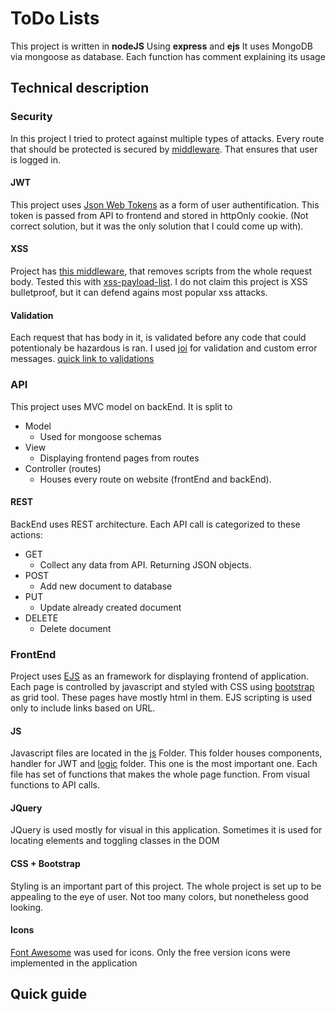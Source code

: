 # ToDo Lists
This project is written in **nodeJS** Using **express** and **ejs**
It uses MongoDB via mongoose as database. Each function has comment explaining its usage

## Technical description

### Security
In this project I tried to protect against multiple types of attacks. Every route that should be protected is secured by [middleware](https://github.com/tomasmalcik/todolists/blob/master/private/middlewares/users.js#L6). That ensures that user is logged in.
#### JWT
This project uses [Json Web Tokens](https://jwt.io/) as a form of user authentification. This token is passed from API to frontend and stored in httpOnly cookie. (Not correct solution, but it was the only solution that I could come up with).
#### XSS
Project has [this middleware](https://github.com/tomasmalcik/todolists/blob/master/server.js#L39), that removes scripts from the whole request body. Tested this with [xss-payload-list](https://github.com/payloadbox/xss-payload-list). I do not claim this project is XSS bulletproof, but it can defend agains most popular xss attacks.
#### Validation
Each request that has body in it, is validated before any code that could potentionaly be hazardous is ran. I used [joi](https://joi.dev/) for validation and custom error messages. [quick link to validations](https://github.com/tomasmalcik/todolists/blob/master/private/js/logic/validate.js)

### API
This project uses MVC model on backEnd. It is split to
- Model
    - Used for mongoose schemas
- View
    - Displaying frontend pages from routes
- Controller (routes)
    - Houses every route on website (frontEnd and backEnd).
#### REST
BackEnd uses REST architecture. Each API call is categorized to these actions:
- GET
    - Collect any data from API. Returning JSON objects. 
- POST
    - Add new document to database
- PUT
    - Update already created document
- DELETE
    - Delete document
### FrontEnd
Project uses [EJS](https://ejs.co/) as an framework for displaying frontend of application. Each page is controlled by javascript and styled with CSS using [bootstrap](https://getbootstrap.com/) as grid tool. These pages have mostly html in them. EJS scripting is used only to include links based on URL.
#### JS
Javascript files are located in the [js](https://github.com/tomasmalcik/todolists/tree/master/private/js) Folder. This folder houses components, handler for JWT and [logic](https://github.com/tomasmalcik/todolists/tree/master/private/js/logic) folder. This one is the most important one. Each file has set of functions that makes the whole page function. From visual functions to API calls.
#### JQuery
JQuery is used mostly for visual in this application. Sometimes it is used for locating elements and toggling classes in the DOM
#### CSS + Bootstrap
Styling is an important part of this project. The whole project is set up to be appealing to the eye of user. Not too many colors, but nonetheless good looking.
#### Icons
[Font Awesome](https://fontawesome.com/) was used for icons. Only the free version icons were implemented in the application

## Quick guide
